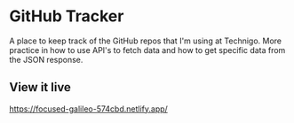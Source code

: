 # GitHub Tracker

A place to keep track of the GitHub repos that I'm using at Technigo.
More practice in how to use API's to fetch data and how to get specific data from the JSON response.

## View it live

https://focused-galileo-574cbd.netlify.app/
